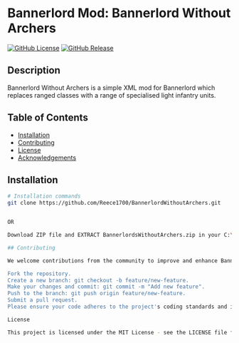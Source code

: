# Bannerlord Mod: Bannerlord Without Archers

[![GitHub License](https://img.shields.io/badge/license-MIT-blue.svg)](LICENSE)
[![GitHub Release](https://img.shields.io/github/v/release/YourUsername/YourModName.svg)](https://github.com/YourUsername/YourModName/releases)

## Description

Bannerlord Without Archers is a simple XML mod for Bannerlord which replaces ranged classes with a range of specialised light infantry units.

## Table of Contents

- [Installation](#installation)
- [Contributing](#contributing)
- [License](#license)
- [Acknowledgements](#acknowledgements)

## Installation


```bash
# Installation commands
git clone https://github.com/Reece1700/BannerlordWithoutArchers.git


OR

Download ZIP file and EXTRACT BannerlordsWithoutArchers.zip in your C:\Program Files (x86)\Steam\steamapps\common\Mount & Blade II Bannerlord\Modules\ folder.

## Contributing

We welcome contributions from the community to improve and enhance Bannerlord Without Archers. If you'd like to contribute, please follow these steps:

Fork the repository.
Create a new branch: git checkout -b feature/new-feature.
Make your changes and commit: git commit -m "Add new feature".
Push to the branch: git push origin feature/new-feature.
Submit a pull request.
Please ensure your code adheres to the project's coding standards and includes appropriate documentation for your changes. If you have questions or need assistance, feel free to open an issue or reach out to us.

License

This project is licensed under the MIT License - see the LICENSE file for details.
